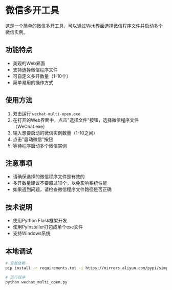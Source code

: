# 微信多开工具

这是一个简单的微信多开工具，可以通过Web界面选择微信程序文件并启动多个微信实例。

## 功能特点

- 美观的Web界面
- 支持选择微信程序文件
- 可自定义多开数量（1-10个）
- 简单易用的操作方式

## 使用方法

1. 双击运行 `wechat-multi-open.exe`
2. 在打开的Web界面中，点击"选择文件"按钮，选择微信程序文件（WeChat.exe）
3. 输入想要启动的微信实例数量（1-10之间）
4. 点击"启动微信"按钮
5. 等待程序启动多个微信实例

## 注意事项

- 请确保选择的微信程序文件是有效的
- 多开数量建议不要超过10个，以免影响系统性能
- 如果遇到问题，请检查微信程序文件路径是否正确

## 技术说明

- 使用Python Flask框架开发
- 使用PyInstaller打包成单个exe文件
- 支持Windows系统 

## 本地调试

```bash
# 安装依赖
pip install -r requirements.txt -i https://mirrors.aliyun.com/pypi/simple

# 运行程序
python wechat_multi_open.py
```

